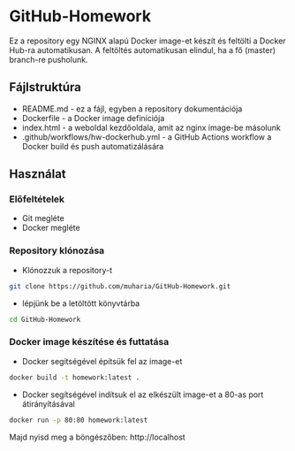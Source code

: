 # GitHub-Homework

Ez a repository egy NGINX alapú Docker image-et készít és feltölti a Docker Hub-ra automatikusan. A feltöltés automatikusan elindul, ha a fő (master) branch-re pusholunk.

## **Fájlstruktúra**

- README.md - ez a fájl, egyben a repository dokumentációja
- Dockerfile - a Docker image definíciója
- index.html - a weboldal kezdőoldala, amit az nginx image-be másolunk
- .github/workflows/hw-dockerhub.yml - a GitHub Actions workflow a Docker build és push automatizálására

## **Használat**

### **Előfeltételek**

- Git megléte
- Docker megléte

### **Repository klónozása**

- Klónozzuk a repository-t

```bash
git clone https://github.com/muharia/GitHub-Homework.git
```

- lépjünk be a letöltött könyvtárba

```bash
cd GitHub-Homework
```

### **Docker image készítése és futtatása**

- Docker segítségével építsük fel az image-et

```bash
docker build -t homework:latest .
```

- Docker segítségével indítsuk el az elkészült image-et a 80-as port átirányításával

```bash
docker run -p 80:80 homework:latest
```

Majd nyisd meg a böngészőben: http://localhost
